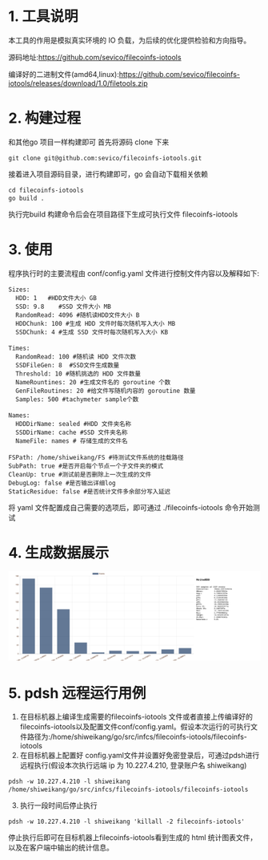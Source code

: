 # 1. 工具说明

本工具的作用是模拟真实环境的 IO 负载，为后续的优化提供检验和方向指导。

源码地址:https://github.com/sevico/filecoinfs-iotools

编译好的二进制文件(amd64,linux):https://github.com/sevico/filecoinfs-iotools/releases/download/1.0/filetools.zip

# 2. 构建过程
和其他go 项目一样构建即可
首先将源码 clone 下来

```
git clone git@github.com:sevico/filecoinfs-iotools.git
```

接着进入项目源码目录，进行构建即可，go 会自动下载相关依赖

```
cd filecoinfs-iotools
go build .
```

执行完build 构建命令后会在项目路径下生成可执行文件 filecoinfs-iotools

# 3. 使用
程序执行时的主要流程由 conf/config.yaml 文件进行控制文件内容以及解释如下:

```
Sizes:
  HDD: 1   #HDD文件大小 GB
  SSD: 9.8    #SSD 文件大小 MB
  RandomRead: 4096 #随机读HDD文件大小 B
  HDDChunk: 100 #生成 HDD 文件时每次随机写入大小 MB
  SSDChunk: 4 #生成 SSD 文件时每次随机写入大小 KB

Times:
  RandomRead: 100 #随机读 HDD 文件次数
  SSDFileGen: 8  #SSD文件生成数量
  Threshold: 10 #随机挑选的 HDD 文件数量
  NameRountines: 20 #生成文件名的 goroutine 个数
  GenFileRoutines: 20 #给文件写随机内容的 goroutine 数量
  Samples: 500 #tachymeter sample个数

Names:
  HDDDirName: sealed #HDD 文件夹名称
  SSDDirName: cache #SSD 文件夹名称
  NameFile: names # 存储生成的文件名

FSPath: /home/shiweikang/FS #待测试文件系统的挂载路径
SubPath: true #是否开启每个节点一个子文件夹的模式
CleanUp: true #测试前是否删除上一次生成的文件
DebugLog: false #是否输出详细log
StaticResidue: false #是否统计文件多余部分写入延迟
```

将 yaml 文件配置成自己需要的选项后，即可通过 ./filecoinfs-iotools 命令开始测试

# 4. 生成数据展示

![test_result](img/test_result.jpg)
# 5. pdsh 远程运行用例
1. 在目标机器上编译生成需要的filecoinfs-iotools 文件或者直接上传编译好的filecoinfs-iotools以及配置文件conf/config.yaml。假设本次运行的可执行文件路径为:/home/shiweikang/go/src/infcs/filecoinfs-iotools/filecoinfs-iotools
2. 在目标机器上配置好 config.yaml文件并设置好免密登录后，可通过pdsh进行远程执行(假设本次执行远端 ip 为 10.227.4.210, 登录账户名 shiweikang)

```
pdsh -w 10.227.4.210 -l shiweikang /home/shiweikang/go/src/infcs/filecoinfs-iotools/filecoinfs-iotools
```

3. 执行一段时间后停止执行

```
pdsh -w 10.227.4.210 -l shiweikang 'killall -2 filecoinfs-iotools'
```

停止执行后即可在目标机器上filecoinfs-iotools看到生成的 html 统计图表文件，以及在客户端中输出的统计信息。
